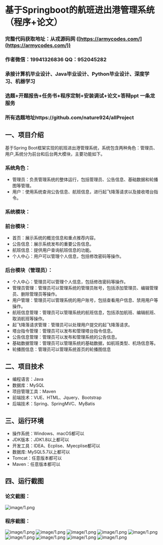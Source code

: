基于Springboot的航班进出港管理系统（程序+论文）
=
### 完整代码获取地址：从戎源码网 ([https://armycodes.com/](https://armycodes.com/))
### 作者微信：19941326836  QQ：952045282 
### 承接计算机毕业设计、Java毕业设计、Python毕业设计、深度学习、机器学习
### 选题+开题报告+任务书+程序定制+安装调试+论文+答辩ppt 一条龙服务
### 所有选题地址https://github.com/nature924/allProject

一、项目介绍
---
基于Spring Boot框架实现的航班进出港管理系统，系统包含两种角色：管理员、用户,系统分为前台和后台两大模块，主要功能如下。
### 系统角色：
- 管理员：负责管理系统的整体运行，包括管理员、公告信息、基础数据和轮播图等管理。
- 用户：使用系统查询公告信息、航班信息，进行起飞降落请求以及接收塔台指令。

### 系统模块：

### 前台模块：
- 首页：展示系统的概览信息和重点推荐内容。
- 公告信息：展示系统发布的重要公告信息。
- 航班信息：提供用户查询航班信息的功能。
- 个人中心：用户可以管理个人信息，包括修改密码等操作。

### 后台模块（管理员）：
- 个人中心：管理员可以管理个人信息，包括修改密码等操作。
- 管理员管理：管理员可以管理系统的管理员账号，包括添加管理员、编辑管理员、删除管理员等操作。
- 用户管理：管理员可以管理系统的用户账号，包括查看用户信息、禁用用户等操作。
- 航班信息管理：管理员可以管理系统的航班信息，包括添加航班、编辑航班、取消航班等操作。
- 起飞降落请求管理：管理员可以处理用户提交的起飞降落请求。
- 塔台指令管理：管理员可以发布和管理塔台指令信息。
- 公告信息管理：管理员可以发布和管理系统的公告信息。
- 基础数据管理：管理员可以管理系统的基础数据，如航班类型、机场信息等。
- 轮播图信息：管理员可以管理系统首页的轮播图信息



二、项目技术
---
- 编程语言：Java
- 数据库：MySQL
- 项目管理工具：Maven
- 前端技术：VUE、HTML、Jquery、Bootstrap
- 后端技术：Spring、SpringMVC、MyBatis

三、运行环境
---
- 操作系统：Windows、macOS都可以
- JDK版本：JDK1.8以上都可以
- 开发工具：IDEA、Ecplise、Myecplise都可以
- 数据库: MySQL5.7以上都可以
- Tomcat：任意版本都可以
- Maven：任意版本都可以

四、运行截图
---
### 论文截图：
![image/1.png](limage/1.png)

### 程序截图：
![image/1.png](image/1.png)
![image/1.png](image/2.png)
![image/1.png](image/3.png)
![image/1.png](image/4.png)
![image/1.png](image/5.png)
![image/1.png](image/6.png)
![image/1.png](image/7.png)
![image/1.png](image/8.png)
![image/1.png](image/9.png)


